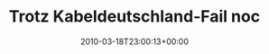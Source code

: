 ---
retweeted: false
source: <a href="http://twitter.com" rel="nofollow">Twitter Web Client</a>
entities:
  hashtags:
  - text: lsdug
    indices:
    - '63'
    - '69'
  symbols: []
  user_mentions:
  - name: "@smile_x *th"
    screen_name: smile_x
    indices:
    - '41'
    - '49'
    id_str: '14692865'
    id: '14692865'
  urls: []
display_text_range:
- '0'
- '138'
favorite_count: '0'
id_str: '10693728558'
truncated: false
retweet_count: '0'
id: '10693728558'
created_at: Thu Mar 18 23:00:13 +0000 2010
favorited: false
full_text: 'Trotz Kabeldeutschland-Fail noch gut mit [@smile_x](https://twitter.com/smile_x)
  das next big #lsdug Thing besprochen. Jetzt aber zackig Bettruhe. (fyi: gab grad
  Kaffee)'
lang: de
tags:
- lsdug
- pesos:twitter
date: '2010-03-18T23:00:13+00:00'
src: https://twitter.com/bascht/status/10693728558
original_url: https://twitter.com/bascht/status/10693728558
type: twitter_tweet
text: 'Trotz Kabeldeutschland-Fail noch gut mit [@smile_x](https://twitter.com/smile_x)
  das next big #lsdug Thing besprochen. Jetzt aber zackig Bettruhe. (fyi: gab grad
  Kaffee)'
title: Trotz Kabeldeutschland-Fail noc

---